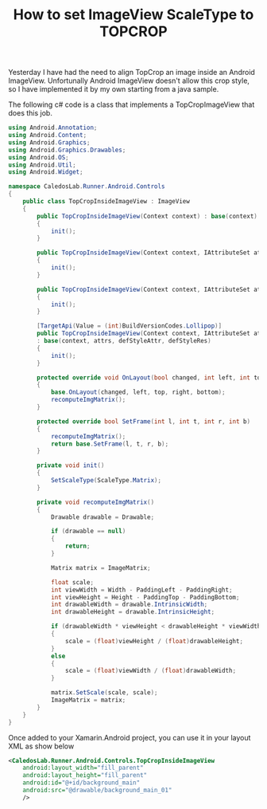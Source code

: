 ﻿---
title: How to set ImageView ScaleType to TOPCROP
tags: [xamarin, android, csharp, ImageView]
---

Yesterday I have had the need to align TopCrop an image inside an Android ImageView. Unfortunally Android ImageView doesn't allow this crop style, so I have implemented it by my own starting from a java sample.

The following c# code is a class that implements a TopCropImageView that does this job.

```csharp
using Android.Annotation;
using Android.Content;
using Android.Graphics;
using Android.Graphics.Drawables;
using Android.OS;
using Android.Util;
using Android.Widget;

namespace CaledosLab.Runner.Android.Controls
{
    public class TopCropInsideImageView : ImageView
    {
        public TopCropInsideImageView(Context context) : base(context)
        {
            init();
        }

        public TopCropInsideImageView(Context context, IAttributeSet attrs) : base(context, attrs)
        {
            init();
        }

        public TopCropInsideImageView(Context context, IAttributeSet attrs, int defStyleAttr) : base(context, attrs, defStyleAttr)
        {
            init();
        }

        [TargetApi(Value = (int)BuildVersionCodes.Lollipop)]
        public TopCropInsideImageView(Context context, IAttributeSet attrs, int defStyleAttr, int defStyleRes) 
        : base(context, attrs, defStyleAttr, defStyleRes)
        {
            init();
        }

        protected override void OnLayout(bool changed, int left, int top, int right, int bottom)
        {
            base.OnLayout(changed, left, top, right, bottom);
            recomputeImgMatrix();
        }

        protected override bool SetFrame(int l, int t, int r, int b)
        {
            recomputeImgMatrix();
            return base.SetFrame(l, t, r, b);
        }

        private void init()
        {
            SetScaleType(ScaleType.Matrix);
        }

        private void recomputeImgMatrix()
        {
            Drawable drawable = Drawable;

            if (drawable == null)
            {
                return;
            }

            Matrix matrix = ImageMatrix;

            float scale;
            int viewWidth = Width - PaddingLeft - PaddingRight;
            int viewHeight = Height - PaddingTop - PaddingBottom;
            int drawableWidth = drawable.IntrinsicWidth;
            int drawableHeight = drawable.IntrinsicHeight;

            if (drawableWidth * viewHeight < drawableHeight * viewWidth)
            {
                scale = (float)viewHeight / (float)drawableHeight;
            }
            else
            {
                scale = (float)viewWidth / (float)drawableWidth;
            }

            matrix.SetScale(scale, scale);
            ImageMatrix = matrix;
        }
    }
}
```


Once added to your Xamarin.Android project, you can use it in your layout XML as show below

```xml
<CaledosLab.Runner.Android.Controls.TopCropInsideImageView
    android:layout_width="fill_parent"
    android:layout_height="fill_parent"
    android:id="@+id/background_main"
    android:src="@drawable/background_main_01"
    />
```
